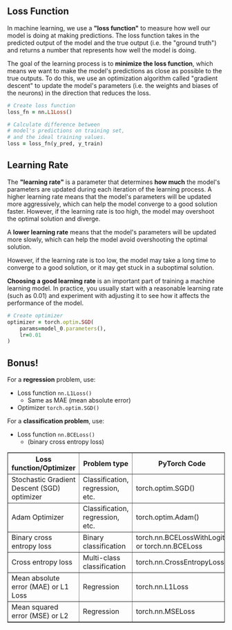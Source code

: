 ## Loss Function

In machine learning, we use a **"loss function"** to measure how well our model is doing at making predictions. The loss function takes in the predicted output of the model and the true output (i.e. the "ground truth") and returns a number that represents how well the model is doing.

The goal of the learning process is to **minimize the loss function**, which means we want to make the model's predictions as close as possible to the true outputs. To do this, we use an optimization algorithm called "gradient descent" to update the model's parameters (i.e. the weights and biases of the neurons) in the direction that reduces the loss.

```ruby
# Create loss function
loss_fn = nn.L1Loss()

# Calculate difference between 
# model's predictions on training set,
# and the ideal training values.
loss = loss_fn(y_pred, y_train)
```

## Learning Rate

The **"learning rate"** is a parameter that determines **how much** the model's parameters are updated during each iteration of the learning process. A higher learning rate means that the model's parameters will be updated more aggressively, which can help the model converge to a good solution faster. However, if the learning rate is too high, the model may overshoot the optimal solution and diverge.

A **lower learning rate** means that the model's parameters will be updated more slowly, which can help the model avoid overshooting the optimal solution.

However, if the learning rate is too low, the model may take a long time to converge to a good solution, or it may get stuck in a suboptimal solution.

**Choosing a good learning rate** is an important part of training a machine learning model. In practice, you usually start with a reasonable learning rate (such as 0.01) and experiment with adjusting it to see how it affects the performance of the model.

```ruby
# Create optimizer
optimizer = torch.optim.SGD(
    params=model_0.parameters(), 
    lr=0.01
)
```

## Bonus!

For a **regression** problem, use:

* Loss function `nn.L1Loss()`
    * Same as MAE (mean absolute error)
* Optimizer `torch.optim.SGD()`

For a **classification problem**, use:

* Loss function `nn.BCELoss()`
    * (binary cross entropy loss)

<table border="1">
<tr>
<th>Loss function/Optimizer</th>
<th>Problem type</th>
<th>PyTorch Code</th>
</tr>
<tr>
<td>Stochastic Gradient Descent (SGD) optimizer</td>
<td>Classification, regression, etc.</td>
<td>torch.optim.SGD()</td>
</tr>
<tr>
<td>Adam Optimizer</td>
<td>Classification, regression, etc.</td>
<td>torch.optim.Adam()</td>
</tr>
<tr>
<td>Binary cross entropy loss</td>
<td>Binary classification</td>
<td>torch.nn.BCELossWithLogits or torch.nn.BCELoss</td>
</tr>
<tr>
<td>Cross entropy loss</td>
<td>Multi-class classification</td>
<td>torch.nn.CrossEntropyLoss</td>
</tr>
<tr>
<td>Mean absolute error (MAE) or L1 Loss</td>
<td>Regression</td>
<td>torch.nn.L1Loss</td>
</tr>
<tr>
<td>Mean squared error (MSE) or L2</td>
<td>Regression</td>
<td>torch.nn.MSELoss</td>
</tr>
</table>
<!-- DivTable.com -->

<br>
